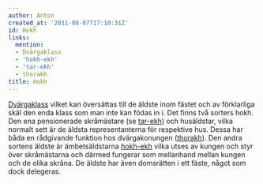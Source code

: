 ```yaml
---
author: Anton
created_at: '2011-08-07T17:10:31Z'
id: Hokh
links:
  mention:
  - Dvärgaklass
  - 'hokh-ekh'
  - 'tar-ekh'
  - thorakh
title: Hokh
---
```


[Dvärgaklass] vilket kan översättas till de äldste inom fästet och av förklarliga skäl den enda
klass som man inte kan födas in i. Det finns två sorters hokh. Den ena pensionerade skråmästare (se
[tar-ekh]) och husäldstar, vilka normalt sett är de äldsta representanterna för respektive hus.
Dessa har båda en rådgivande funktion hos dvärgakonungen ([thorakh]). Den andra sortens äldste är
ämbets­äldstarna [hokh-ekh] vilka utses av kungen och styr över skrå­mästarna och därmed fungerar
som mellanhand mellan kungen och de olika skråna. De äldste har även domsrätten i ett fäste, något
som dock delegeras.

  [Dvärgaklass]: Dvärgaklass
  [tar-ekh]: tar-ekh
  [thorakh]: thorakh
  [hokh-ekh]: hokh-ekh
